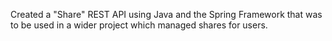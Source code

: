 Created a "Share" REST API using Java and the Spring Framework that was to be used in a wider project which managed shares for users.
